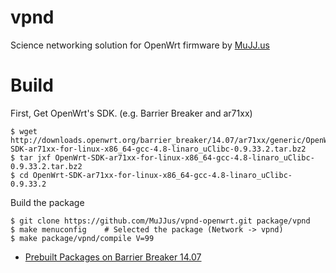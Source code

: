 vpnd
====
Science networking solution for OpenWrt firmware by [MuJJ.us](http://mujj.us)

Build
=====

First, Get OpenWrt's SDK. (e.g. Barrier Breaker and ar71xx)
```
$ wget http://downloads.openwrt.org/barrier_breaker/14.07/ar71xx/generic/OpenWrt-SDK-ar71xx-for-linux-x86_64-gcc-4.8-linaro_uClibc-0.9.33.2.tar.bz2
$ tar jxf OpenWrt-SDK-ar71xx-for-linux-x86_64-gcc-4.8-linaro_uClibc-0.9.33.2.tar.bz2
$ cd OpenWrt-SDK-ar71xx-for-linux-x86_64-gcc-4.8-linaro_uClibc-0.9.33.2
```

Build the package
```
$ git clone https://github.com/MuJJus/vpnd-openwrt.git package/vpnd
$ make menuconfig    # Selected the package (Network -> vpnd)
$ make package/vpnd/compile V=99
```
* [Prebuilt Packages on Barrier Breaker 14.07](http://dl.mujj.us/openwrt/)
